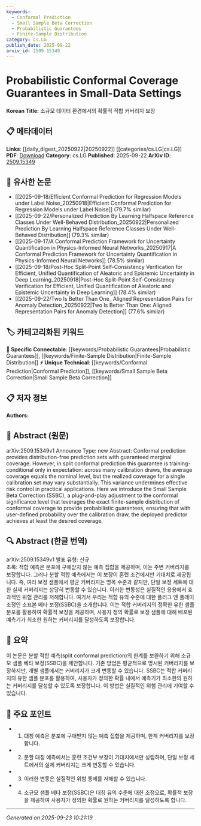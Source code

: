 ```yaml
---
keywords:
  - Conformal Prediction
  - Small Sample Beta Correction
  - Probabilistic Guarantees
  - Finite-Sample Distribution
category: cs.LG
publish_date: 2025-09-22
arxiv_id: 2509.15349
---
```


<!-- KEYWORD_LINKING_METADATA:
{
  "processed_timestamp": "2025-09-23T10:21:19.743674",
  "vocabulary_version": "1.0",
  "selected_keywords": [
    "Conformal Prediction",
    "Small Sample Beta Correction",
    "Probabilistic Guarantees",
    "Finite-Sample Distribution"
  ],
  "rejected_keywords": [],
  "similarity_scores": {
    "Conformal Prediction": 0.75,
    "Small Sample Beta Correction": 0.8,
    "Probabilistic Guarantees": 0.7,
    "Finite-Sample Distribution": 0.68
  },
  "extraction_method": "AI_prompt_based",
  "budget_applied": true,
  "candidates_json": {
    "candidates": [
      {
        "surface": "Conformal prediction",
        "canonical": "Conformal Prediction",
        "aliases": [
          "Conformal method",
          "Conformal inference"
        ],
        "category": "unique_technical",
        "rationale": "Conformal prediction is central to the paper's methodology and offers a unique approach to prediction sets.",
        "novelty_score": 0.7,
        "connectivity_score": 0.6,
        "specificity_score": 0.8,
        "link_intent_score": 0.75
      },
      {
        "surface": "Small Sample Beta Correction",
        "canonical": "Small Sample Beta Correction",
        "aliases": [
          "SSBC"
        ],
        "category": "unique_technical",
        "rationale": "SSBC is a novel adjustment introduced in the paper, crucial for improving conformal prediction in small-data settings.",
        "novelty_score": 0.9,
        "connectivity_score": 0.5,
        "specificity_score": 0.85,
        "link_intent_score": 0.8
      },
      {
        "surface": "probabilistic guarantees",
        "canonical": "Probabilistic Guarantees",
        "aliases": [
          "Probability assurance",
          "Stochastic guarantees"
        ],
        "category": "specific_connectable",
        "rationale": "Probabilistic guarantees are essential for ensuring the reliability of prediction models, linking to risk control.",
        "novelty_score": 0.6,
        "connectivity_score": 0.7,
        "specificity_score": 0.7,
        "link_intent_score": 0.7
      },
      {
        "surface": "finite-sample distribution",
        "canonical": "Finite-Sample Distribution",
        "aliases": [
          "Finite sample analysis",
          "Finite sample properties"
        ],
        "category": "specific_connectable",
        "rationale": "Understanding finite-sample distribution is key to the paper's approach to improving coverage guarantees.",
        "novelty_score": 0.65,
        "connectivity_score": 0.65,
        "specificity_score": 0.75,
        "link_intent_score": 0.68
      }
    ],
    "ban_list_suggestions": [
      "marginal coverage",
      "calibration set",
      "risk control"
    ]
  },
  "decisions": [
    {
      "candidate_surface": "Conformal prediction",
      "resolved_canonical": "Conformal Prediction",
      "decision": "linked",
      "scores": {
        "novelty": 0.7,
        "connectivity": 0.6,
        "specificity": 0.8,
        "link_intent": 0.75
      }
    },
    {
      "candidate_surface": "Small Sample Beta Correction",
      "resolved_canonical": "Small Sample Beta Correction",
      "decision": "linked",
      "scores": {
        "novelty": 0.9,
        "connectivity": 0.5,
        "specificity": 0.85,
        "link_intent": 0.8
      }
    },
    {
      "candidate_surface": "probabilistic guarantees",
      "resolved_canonical": "Probabilistic Guarantees",
      "decision": "linked",
      "scores": {
        "novelty": 0.6,
        "connectivity": 0.7,
        "specificity": 0.7,
        "link_intent": 0.7
      }
    },
    {
      "candidate_surface": "finite-sample distribution",
      "resolved_canonical": "Finite-Sample Distribution",
      "decision": "linked",
      "scores": {
        "novelty": 0.65,
        "connectivity": 0.65,
        "specificity": 0.75,
        "link_intent": 0.68
      }
    }
  ]
}
-->

# Probabilistic Conformal Coverage Guarantees in Small-Data Settings

**Korean Title:** 소규모 데이터 환경에서의 확률적 적합 커버리지 보장

## 📋 메타데이터

**Links**: [[daily_digest_20250922|20250922]] [[categories/cs.LG|cs.LG]]
**PDF**: [Download](https://arxiv.org/pdf/2509.15349.pdf)
**Category**: cs.LG
**Published**: 2025-09-22
**ArXiv ID**: [2509.15349](https://arxiv.org/abs/2509.15349)

## 🔗 유사한 논문
- [[2025-09-18/Efficient Conformal Prediction for Regression Models under Label Noise_20250918|Efficient Conformal Prediction for Regression Models under Label Noise]] (79.7% similar)
- [[2025-09-22/Personalized Prediction By Learning Halfspace Reference Classes Under Well-Behaved Distribution_20250922|Personalized Prediction By Learning Halfspace Reference Classes Under Well-Behaved Distribution]] (79.3% similar)
- [[2025-09-17/A Conformal Prediction Framework for Uncertainty Quantification in Physics-Informed Neural Networks_20250917|A Conformal Prediction Framework for Uncertainty Quantification in Physics-Informed Neural Networks]] (78.5% similar)
- [[2025-09-18/Post-Hoc Split-Point Self-Consistency Verification for Efficient, Unified Quantification of Aleatoric and Epistemic Uncertainty in Deep Learning_20250918|Post-Hoc Split-Point Self-Consistency Verification for Efficient, Unified Quantification of Aleatoric and Epistemic Uncertainty in Deep Learning]] (78.4% similar)
- [[2025-09-22/Two Is Better Than One_ Aligned Representation Pairs for Anomaly Detection_20250922|Two Is Better Than One: Aligned Representation Pairs for Anomaly Detection]] (77.6% similar)

## 🏷️ 카테고리화된 키워드
**🔗 Specific Connectable**: [[keywords/Probabilistic Guarantees|Probabilistic Guarantees]], [[keywords/Finite-Sample Distribution|Finite-Sample Distribution]]
**⚡ Unique Technical**: [[keywords/Conformal Prediction|Conformal Prediction]], [[keywords/Small Sample Beta Correction|Small Sample Beta Correction]]

## 📋 저자 정보

**Authors:** 

## 📄 Abstract (원문)

arXiv:2509.15349v1 Announce Type: new 
Abstract: Conformal prediction provides distribution-free prediction sets with guaranteed marginal coverage. However, in split conformal prediction this guarantee is training-conditional only in expectation: across many calibration draws, the average coverage equals the nominal level, but the realized coverage for a single calibration set may vary substantially. This variance undermines effective risk control in practical applications. Here we introduce the Small Sample Beta Correction (SSBC), a plug-and-play adjustment to the conformal significance level that leverages the exact finite-sample distribution of conformal coverage to provide probabilistic guarantees, ensuring that with user-defined probability over the calibration draw, the deployed predictor achieves at least the desired coverage.

## 🔍 Abstract (한글 번역)

arXiv:2509.15349v1 발표 유형: 신규  
초록: 적합 예측은 분포에 구애받지 않는 예측 집합을 제공하며, 이는 주변 커버리지를 보장합니다. 그러나 분할 적합 예측에서는 이 보장이 훈련 조건에서만 기대치로 제공됩니다. 즉, 여러 보정 샘플에서 평균 커버리지는 명목 수준과 같지만, 단일 보정 세트에 대한 실제 커버리지는 상당히 변동할 수 있습니다. 이러한 변동성은 실질적인 응용에서 효과적인 위험 관리를 저해합니다. 여기서 우리는 적합 유의 수준에 대한 플러그 앤 플레이 조정인 소표본 베타 보정(SSBC)을 소개합니다. 이는 적합 커버리지의 정확한 유한 샘플 분포를 활용하여 확률적 보장을 제공하며, 사용자 정의 확률로 보정 샘플에 대해 배포된 예측기가 최소한 원하는 커버리지를 달성하도록 보장합니다.

## 📝 요약

이 논문은 분할 적합 예측(split conformal prediction)의 한계를 보완하기 위해 소규모 샘플 베타 보정(SSBC)을 제안합니다. 기존 방법은 평균적으로 명시된 커버리지를 보장하지만, 개별 샘플에서는 커버리지가 크게 변동할 수 있습니다. SSBC는 적합 커버리지의 유한 샘플 분포를 활용하여, 사용자가 정의한 확률 내에서 예측기가 최소한의 원하는 커버리지를 달성할 수 있도록 보장합니다. 이 방법은 실질적인 위험 관리에 기여할 수 있습니다.

## 🎯 주요 포인트

- 1. 대칭 예측은 분포에 구애받지 않는 예측 집합을 제공하며, 한계 커버리지를 보장합니다.
- 2. 분할 대칭 예측에서는 훈련 조건부 보장이 기대치에서만 성립하며, 단일 보정 세트에서의 실제 커버리지는 크게 변동할 수 있습니다.
- 3. 이러한 변동은 실질적인 위험 통제를 저해할 수 있습니다.
- 4. 소규모 샘플 베타 보정(SSBC)은 대칭 유의 수준에 대한 조정으로, 확률적 보장을 제공하여 사용자가 정의한 확률로 원하는 커버리지를 달성하도록 합니다.


---

*Generated on 2025-09-23 10:21:19*